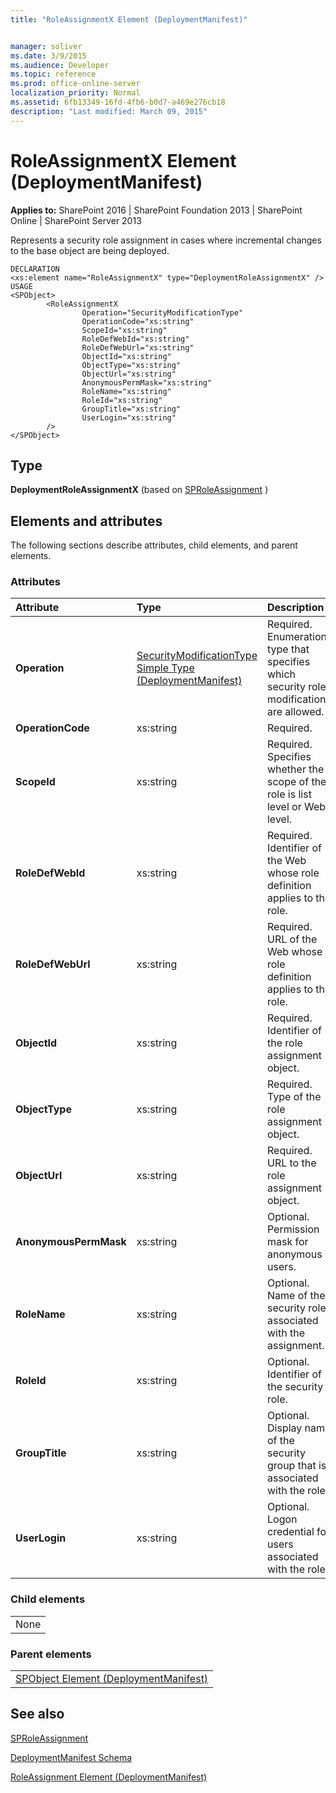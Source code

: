 ```yaml
---
title: "RoleAssignmentX Element (DeploymentManifest)"


manager: soliver
ms.date: 3/9/2015
ms.audience: Developer
ms.topic: reference
ms.prod: office-online-server
localization_priority: Normal
ms.assetid: 6fb13349-16fd-4fb6-b0d7-a469e276cb18
description: "Last modified: March 09, 2015"
---
```


# RoleAssignmentX Element (DeploymentManifest)

 
  
 **Applies to:** SharePoint 2016 | SharePoint Foundation 2013 | SharePoint Online | SharePoint Server 2013 
  
Represents a security role assignment in cases where incremental changes to the base object are being deployed.
  
```
DECLARATION
<xs:element name="RoleAssignmentX" type="DeploymentRoleAssignmentX" />
USAGE
<SPObject>
        <RoleAssignmentX
                Operation="SecurityModificationType"
                OperationCode="xs:string"
                ScopeId="xs:string"
                RoleDefWebId="xs:string"
                RoleDefWebUrl="xs:string"
                ObjectId="xs:string"
                ObjectType="xs:string"
                ObjectUrl="xs:string"
                AnonymousPermMask="xs:string"
                RoleName="xs:string"
                RoleId="xs:string"
                GroupTitle="xs:string"
                UserLogin="xs:string"
        />
</SPObject>

```

## Type

 **DeploymentRoleAssignmentX** (based on [SPRoleAssignment](https://msdn.microsoft.com/library/Microsoft.SharePoint.SPRoleAssignment.aspx) ) 
  
## Elements and attributes

The following sections describe attributes, child elements, and parent elements.

### Attributes

|**Attribute**|**Type**|**Description**|
|:-----|:-----|:-----|
|**Operation** <br/> |[SecurityModificationType Simple Type (DeploymentManifest)](securitymodificationtype-simple-type-deploymentmanifest.md) <br/> |Required. Enumeration type that specifies which security role modifications are allowed.  <br/> |
|**OperationCode** <br/> |xs:string  <br/> |Required.  <br/> |
|**ScopeId** <br/> |xs:string  <br/> |Required. Specifies whether the scope of the role is list level or Web level.  <br/> |
|**RoleDefWebId** <br/> |xs:string  <br/> |Required. Identifier of the Web whose role definition applies to the role.  <br/> |
|**RoleDefWebUrl** <br/> |xs:string  <br/> |Required. URL of the Web whose role definition applies to the role.  <br/> |
|**ObjectId** <br/> |xs:string  <br/> |Required. Identifier of the role assignment object.  <br/> |
|**ObjectType** <br/> |xs:string  <br/> |Required. Type of the role assignment object.  <br/> |
|**ObjectUrl** <br/> |xs:string  <br/> |Required. URL to the role assignment object.  <br/> |
|**AnonymousPermMask** <br/> |xs:string  <br/> |Optional. Permission mask for anonymous users.  <br/> |
|**RoleName** <br/> |xs:string  <br/> |Optional. Name of the security role associated with the assignment.  <br/> |
|**RoleId** <br/> |xs:string  <br/> |Optional. Identifier of the security role.  <br/> |
|**GroupTitle** <br/> |xs:string  <br/> |Optional. Display name of the security group that is associated with the role.  <br/> |
|**UserLogin** <br/> |xs:string  <br/> |Optional. Logon credential for users associated with the role.  <br/> |
   
### Child elements

||
|:-----|
|None |
   
### Parent elements

||
|:-----|
|[SPObject Element (DeploymentManifest)](spobject-element-deploymentmanifest.md)
   
## See also



[SPRoleAssignment](https://msdn.microsoft.com/library/Microsoft.SharePoint.SPRoleAssignment.aspx)


[DeploymentManifest Schema](deploymentmanifest-schema.md)


[RoleAssignment Element (DeploymentManifest)](roleassignment-element-deploymentmanifest.md)

